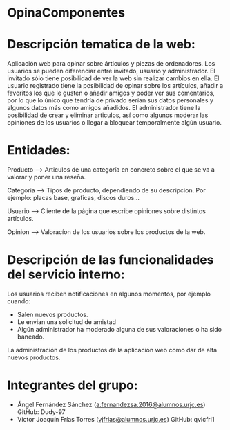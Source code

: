 # OpinaComponentes



 # Descripción tematica de la web: 

Aplicación web para opinar sobre árticulos y piezas de ordenadores. Los usuarios se pueden diferenciar entre invitado, usuario
y administrador. El invitado sólo tiene posibilidad de ver la web sin realizar cambios en ella. El usuario registrado tiene la posibilidad de opinar sobre
los artículos, añadir a favoritos los que le gusten o añadir amigos y poder ver sus comentarios, por lo que lo único que tendría
de privado serían sus datos personales y algunos datos más como amigos añadidos. El administrador tiene la posibilidad de crear y 
eliminar articulos, así como algunos moderar las opiniones de los usuarios o llegar a  bloquear temporalmente algún usuario.


# Entidades:
 
Producto --> Articulos de una categoría en concreto sobre el que se va a valorar y poner una reseña.

Categoria --> Tipos de producto, dependiendo de su descripcion. Por ejemplo: placas base, graficas, discos duros...

Usuario --> Cliente de la página que escribe opiniones sobre distintos artículos.

Opinion --> Valoracíon de los usuarios sobre los productos de la web.


# Descripción de las funcionalidades del servicio interno:

Los usuarios reciben notificaciones en algunos momentos, por ejemplo cuando:
 - Salen nuevos productos.
 - Le envian una solicitud de amistad
 - Algún administrador ha moderado alguna de sus valoraciones o ha sido baneado.

La administración de los productos de la aplicación web como dar de alta nuevos productos.

# Integrantes del grupo:
 - Ángel Fernández Sánchez (a.fernandezsa.2016@alumnos.urjc.es) GitHub: Dudy-97 
 - Víctor Joaquín Frías Torres (vjfrias@alumnos.urjc.es) GitHub: qvicfri1


